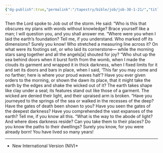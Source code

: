 ```yaml
---
{"dg-publish":true,"permalink":"/tapestry/bible/job/job-38-1-21/","title":"Job 38:1–21","tags":["bible-verse","bible-verse"],"dgHomeLink":true,"dgShowLocalGraph":true,"dgEnableSearch":true}
---
```


Then the Lord spoke to Job out of the storm. He said:
“Who is this that obscures my plans with words without knowledge?
Brace yourself like a man; I will question you, and you shall answer me.
“Where were you when I laid the earth’s foundation? Tell me, if you understand.
 Who marked off its dimensions? Surely you know! Who stretched a measuring line across it?
On what were its footings set, or who laid its cornerstone— while the morning stars sang together and all the angels[a] shouted for joy?
 “Who shut up the sea behind doors when it burst forth from the womb, when I made the clouds its garment and wrapped it in thick darkness, when I fixed limits for it and set its doors and bars in place, when I said, ‘This far you may come and no farther; here is where your proud waves halt’?
Have you ever given orders to the morning, or shown the dawn its place, that it might take the earth by the edges and shake the wicked out of it?
The earth takes shape like clay under a seal; its features stand out like those of a garment.
The wicked are denied their light, and their upraised arm is broken.
“Have you journeyed to the springs of the sea or walked in the recesses of the deep?
Have the gates of death been shown to you?
Have you seen the gates of the deepest darkness?
Have you comprehended the vast expanses of the earth?
Tell me, if you know all this. “What is the way to the abode of light? And where does darkness reside? Can you take them to their places? Do you know the paths to their dwellings? Surely you know, for you were already born! You have lived so many years!

---
* New International Version (NIV)*